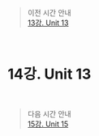 > 이전 시간 안내  
> [13강. Unit 13](./13_Unit13.md)  

<br>

# 14강. Unit 13  

<br>

> 다음 시간 안내  
> [15강. Unit 15](./15_Unit15.md)  